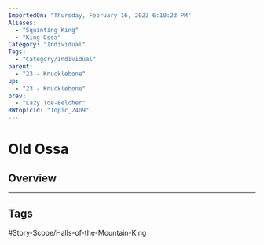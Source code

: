 ```yaml
---
ImportedOn: "Thursday, February 16, 2023 6:10:23 PM"
Aliases:
  - "Squinting King"
  - "King Ossa"
Category: "Individual"
Tags:
  - "Category/Individual"
parent:
  - "23 - Knucklebone"
up:
  - "23 - Knucklebone"
prev:
  - "Lazy Toe-Belcher"
RWtopicId: "Topic_2409"
---
```

# Old Ossa
## Overview

---
## Tags
#Story-Scope/Halls-of-the-Mountain-King

